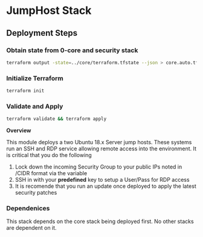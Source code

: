 # JumpHost Stack

## Deployment Steps
### Obtain state from 0-core and security stack
```bash
terraform output -state=../core/terraform.tfstate --json > core.auto.tfvars.json
```
### Initialize Terraform
```bash
terraform init
```
### Validate and Apply
```bash
terraform validate && terraform apply
```

__Overview__

This module deploys a two Ubuntu 18.x Server jump hosts. These systems run an SSH and RDP service allowing remote access into the environment. It is critical that you do the following

1. Lock down the incoming Security Group to your public IPs noted in /CIDR format via the variable
2. SSH in with your __predefined__ key to setup a User/Pass for RDP access
3. It is recomende that you run an update once deployed to apply the latest security patches

### Dependenices

This stack depends on the core stack being deployed first. No other stacks are dependent on it. 
